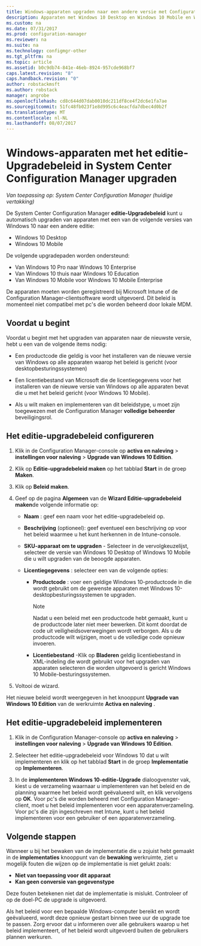 ```yaml
---
title: Windows-apparaten upgraden naar een andere versie met Configuration Manager | Microsoft Docs
description: Apparaten met Windows 10 Desktop en Windows 10 Mobile en Windows 10 Holographic naar een andere editie met Configuration Manager automatisch bijgewerkt.
ms.custom: na
ms.date: 07/31/2017
ms.prod: configuration-manager
ms.reviewer: na
ms.suite: na
ms.technology: configmgr-other
ms.tgt_pltfrm: na
ms.topic: article
ms.assetid: b0c9db74-841e-46eb-8924-957cde968bf7
caps.latest.revision: "8"
caps.handback.revision: "0"
author: robstackmsft
ms.author: robstack
manager: angrobe
ms.openlocfilehash: cd8c644d07dab0010dc211df8ce4f2dc6e1fa7ae
ms.sourcegitcommit: 51fc48fb023f1e8d995c6c4eacfda7dbec4d0b2f
ms.translationtype: MT
ms.contentlocale: nl-NL
ms.lasthandoff: 08/07/2017
---
```

# <a name="upgrade-windows-devices-with-the-edition-upgrade-policy-in-system-center-configuration-manager"></a>Windows-apparaten met het editie-Upgradebeleid in System Center Configuration Manager upgraden

*Van toepassing op: System Center Configuration Manager (huidige vertakking)*


De System Center Configuration Manager **editie-Upgradebeleid** kunt u automatisch upgraden van apparaten met een van de volgende versies van Windows 10 naar een andere editie:

- Windows 10 Desktop
- Windows 10 Mobile
<!-- - Windows 10 Holographic -->

De volgende upgradepaden worden ondersteund:

- Van Windows 10 Pro naar Windows 10 Enterprise
- Van Windows 10 thuis naar Windows 10 Education
- Van Windows 10 Mobile voor Windows 10 Mobile Enterprise
<!-- - From Windows 10 Holographic Pro to Windows 10 Holographic Enterprise -->

De apparaten moeten worden geregistreerd bij Microsoft Intune of de Configuration Manager-clientsoftware wordt uitgevoerd. Dit beleid is momenteel niet compatibel met pc's die worden beheerd door lokale MDM.

## <a name="before-you-start"></a>Voordat u begint  
 Voordat u begint met het upgraden van apparaten naar de nieuwste versie, hebt u een van de volgende items nodig:  

-   Een productcode die geldig is voor het installeren van de nieuwe versie van Windows op alle apparaten waarop het beleid is gericht (voor desktopbesturingssystemen)  

-   Een licentiebestand van Microsoft die de licentiegegevens voor het installeren van de nieuwe versie van Windows op alle apparaten bevat die u met het beleid gericht (voor Windows 10 Mobile<!-- and Windows 10 Holographic-->).

- Als u wilt maken en implementeren van dit beleidstype, u moet zijn toegewezen met de Configuration Manager **volledige beheerder** beveiligingsrol.

## <a name="configure-the-edition-upgrade-policy"></a>Het editie-upgradebeleid configureren  

1.  Klik in de Configuration Manager-console op **activa en naleving** > **instellingen voor naleving** > **Upgrade van Windows 10 Edition**.  

3.  Klik op **Editie-upgradebeleid maken** op het tabblad **Start** in de groep **Maken**.  

4.  Klik op **Beleid maken**.  

5.  Geef op de pagina **Algemeen** van de **Wizard Editie-upgradebeleid maken**de volgende informatie op:  

    -   **Naam** : geef een naam voor het editie-upgradebeleid op.  

    -   **Beschrijving** (optioneel): geef eventueel een beschrijving op voor het beleid waarmee u het kunt herkennen in de Intune-console.  

    -   **SKU-apparaat om te upgraden** - Selecteer in de vervolgkeuzelijst, selecteer de versie van Windows 10 Desktop <!-- Windows 10 Holographic,--> of Windows 10 Mobile die u wilt upgraden van de beoogde apparaten.  

    -   **Licentiegegevens** : selecteer een van de volgende opties:  

        -   **Productcode** : voer een geldige Windows 10-productcode in die wordt gebruikt om de gewenste apparaten met Windows 10-desktopbesturingssystemen te upgraden.  

            > [!NOTE]  
            >  Nadat u een beleid met een productcode hebt gemaakt, kunt u de productcode later niet meer bewerken. Dit komt doordat de code uit veiligheidsoverwegingen wordt verborgen. Als u de productcode wilt wijzigen, moet u de volledige code opnieuw invoeren.  

        -   **Licentiebestand** -Klik op **Bladeren** geldig licentiebestand in XML-indeling die wordt gebruikt voor het upgraden van apparaten selecteren die worden uitgevoerd is gericht <!--Windows 10 Holographic and -->Windows 10 Mobile-besturingssystemen.  

6.  Voltooi de wizard.  

Het nieuwe beleid wordt weergegeven in het knooppunt **Upgrade van Windows 10 Edition** van de werkruimte **Activa en naleving** .  

## <a name="deploy-the-edition-upgrade-policy"></a>Het editie-upgradebeleid implementeren  

1.  Klik in de Configuration Manager-console op **activa en naleving** > **instellingen voor naleving** > **Upgrade van Windows 10 Edition**.  

3.  Selecteer het editie-upgradebeleid voor Windows 10 dat u wilt implementeren en klik op het tabblad **Start** in de groep **Implementatie** op **Implementeren**.  

4.  In de **implementeren Windows 10-editie-Upgrade** dialoogvenster vak, kiest u de verzameling waarnaar u implementeren van het beleid en de planning waarmee het beleid wordt geëvalueerd wilt, en klik vervolgens op **OK**. Voor pc's die worden beheerd met Configuration Manager-client, moet u het beleid implementeren voor een apparatenverzameling. Voor pc's die zijn ingeschreven met Intune, kunt u het beleid implementeren voor een gebruiker of een apparatenverzameling. 



## <a name="next-steps"></a>Volgende stappen

Wanneer u bij het bewaken van de implementatie die u zojuist hebt gemaakt in de **implementaties** knooppunt van de **bewaking** werkruimte, ziet u mogelijk fouten die wijzen op de implementatie is niet gelukt zoals:
- **Niet van toepassing voor dit apparaat**
- **Kan geen conversie van gegevenstype**

Deze fouten betekenen niet dat de implementatie is mislukt. Controleer of op de doel-PC de upgrade is uitgevoerd.

Als het beleid voor een bepaalde Windows-computer bereikt en wordt geëvalueerd, wordt deze opnieuw gestart binnen twee uur de upgrade toe te passen. Zorg ervoor dat u informeren over alle gebruikers waarop u het beleid implementeert, of het beleid wordt uitgevoerd buiten de gebruikers plannen werkuren.

